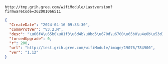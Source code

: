 `http://tmp.grih.gree.com/wifiModule/Lastversion?firmwareCode=362001066511`

```json
{
  "CreateDate": "2024-04-16 09:33:30",
  "commProtVer": "V3.2.M",
  "desc": "\u66f4\u65b0\u81f3\u6d4b\u8bd5\u670d\u6700\u65b0\u4e0b\u53d1\u7248\u672c8720cf\u4e8c\u671f1.12",
  "forcedUpgrade": 0,
  "r": 200,
  "url": "http://test.grih.gree.com/wifiModule/image/19076/784900",
  "ver": "1.12"
}
```